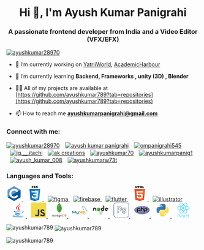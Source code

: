 <h1 align="center">Hi 👋, I'm Ayush Kumar Panigrahi</h1>
<h3 align="center">A passionate frontend developer from India and a Video Editor (VFX/EFX)</h3>

<p align="left"> <a href="https://twitter.com/ayushkumar28970" target="blank"><img src="https://img.shields.io/twitter/follow/ayushkumar28970?logo=twitter&style=for-the-badge" alt="ayushkumar28970" /></a> </p>

- 🔭 I’m currently working on [YatriiWorld](https://github.com/ayushkumar789/YatriiWorld), [AcademicHarbour](https://github.com/ayushkumar789/AcademicHarbour)

- 🌱 I’m currently learning **Backend, Frameworks , unity (3D) , Blender**

- 👨‍💻 All of my projects are available at [https://github.com/ayushkumar789?tab=repositories](https://github.com/ayushkumar789?tab=repositories)

- 📫 How to reach me **ayushkumarpanigrahi@gmail.com**

<h3 align="left">Connect with me:</h3>
<p align="left">
<a href="https://twitter.com/ayushkumar28970" target="blank"><img align="center" src="https://raw.githubusercontent.com/rahuldkjain/github-profile-readme-generator/master/src/images/icons/Social/twitter.svg" alt="ayushkumar28970" height="30" width="40" /></a>
<a href="https://linkedin.com/in/ayush kumar panigrahi" target="blank"><img align="center" src="https://raw.githubusercontent.com/rahuldkjain/github-profile-readme-generator/master/src/images/icons/Social/linked-in-alt.svg" alt="ayush kumar panigrahi" height="30" width="40" style="margin-left: 10px;" /></a>
<a href="https://fb.com/ompanigrahi545" target="blank"><img align="center" src="https://raw.githubusercontent.com/rahuldkjain/github-profile-readme-generator/master/src/images/icons/Social/facebook.svg" alt="ompanigrahi545" height="30" width="40"style="margin-left: 10px;" /></a>
<a href="https://instagram.com/ig.__.itachi" target="blank"><img align="center" src="https://raw.githubusercontent.com/rahuldkjain/github-profile-readme-generator/master/src/images/icons/Social/instagram.svg" alt="ig.__.itachi" height="30" width="40" style="margin-left: 10px;"/></a>
<a href="https://www.youtube.com/c/ak creations" target="blank"><img align="center" src="https://raw.githubusercontent.com/rahuldkjain/github-profile-readme-generator/master/src/images/icons/Social/youtube.svg" alt="ak creations" height="30" width="40"style="margin-left: 10px;" /></a>
<a href="https://www.codechef.com/users/ayushkumar70" target="blank"><img align="center" src="https://cdn.jsdelivr.net/npm/simple-icons@3.1.0/icons/codechef.svg" alt="ayushkumar70" height="30" width="40"style="margin-left: 10px;" /></a>
<a href="https://www.hackerrank.com/ayushkumarpanig1" target="blank"><img align="center" src="https://raw.githubusercontent.com/rahuldkjain/github-profile-readme-generator/master/src/images/icons/Social/hackerrank.svg" alt="ayushkumarpanig1" height="30" width="40"style="margin-left: 10px;" /></a>
<a href="https://www.leetcode.com/ayush_kumar_008" target="blank"><img align="center" src="https://raw.githubusercontent.com/rahuldkjain/github-profile-readme-generator/master/src/images/icons/Social/leet-code.svg" alt="ayush_kumar_008" height="30" width="40"style="margin-left: 10px;" /></a>
<a href="https://auth.geeksforgeeks.org/user/ayushkumarw73t" target="blank"><img align="center" src="https://raw.githubusercontent.com/rahuldkjain/github-profile-readme-generator/master/src/images/icons/Social/geeks-for-geeks.svg" alt="ayushkumarw73t" height="30" width="40" style="margin-left: 10px;"/></a>
</p>

<h3 align="left">Languages and Tools:</h3>
<p align="left"> <a href="https://www.cprogramming.com/" target="_blank" rel="noreferrer"> <img src="https://raw.githubusercontent.com/devicons/devicon/master/icons/c/c-original.svg" alt="c" width="40" height="40"/> </a> <a href="https://www.w3schools.com/css/" target="_blank" rel="noreferrer"> <img src="https://raw.githubusercontent.com/devicons/devicon/master/icons/css3/css3-original-wordmark.svg" alt="css3" width="40" height="40" style="margin-left: 10px;" /> </a> <a href="https://www.figma.com/" target="_blank" rel="noreferrer"> <img src="https://www.vectorlogo.zone/logos/figma/figma-icon.svg" alt="figma" width="40" height="40"style="margin-left: 10px;"/> </a> <a href="https://firebase.google.com/" target="_blank" rel="noreferrer"> <img src="https://www.vectorlogo.zone/logos/firebase/firebase-icon.svg" alt="firebase" width="40" height="40"style="margin-left: 10px;"/> </a> <a href="https://flutter.dev" target="_blank" rel="noreferrer"> <img src="https://www.vectorlogo.zone/logos/flutterio/flutterio-icon.svg" alt="flutter" width="40" height="40"style="margin-left: 10px;"/> </a> <a href="https://www.w3.org/html/" target="_blank" rel="noreferrer"> <img src="https://raw.githubusercontent.com/devicons/devicon/master/icons/html5/html5-original-wordmark.svg" alt="html5" width="40" height="40"style="margin-left: 10px;"/> </a> <a href="https://www.adobe.com/in/products/illustrator.html" target="_blank" rel="noreferrer"> <img src="https://www.vectorlogo.zone/logos/adobe_illustrator/adobe_illustrator-icon.svg" alt="illustrator" width="40" height="40"style="margin-left: 10px;"/> </a> <a href="https://www.java.com" target="_blank" rel="noreferrer"> <img src="https://raw.githubusercontent.com/devicons/devicon/master/icons/java/java-original.svg" alt="java" width="40" height="40"style="margin-left: 10px;"/> </a> <a href="https://developer.mozilla.org/en-US/docs/Web/JavaScript" target="_blank" rel="noreferrer"> <img src="https://raw.githubusercontent.com/devicons/devicon/master/icons/javascript/javascript-original.svg" alt="javascript" width="40" height="40"style="margin-left: 10px;"/> </a> <a href="https://www.mongodb.com/" target="_blank" rel="noreferrer"> <img src="https://raw.githubusercontent.com/devicons/devicon/master/icons/mongodb/mongodb-original-wordmark.svg" alt="mongodb" width="40" height="40"style="margin-left: 10px;"/> </a> <a href="https://www.mysql.com/" target="_blank" rel="noreferrer"> <img src="https://raw.githubusercontent.com/devicons/devicon/master/icons/mysql/mysql-original-wordmark.svg" alt="mysql" width="40" height="40"style="margin-left: 10px;"/> </a> <a href="https://nodejs.org" target="_blank" rel="noreferrer"> <img src="https://raw.githubusercontent.com/devicons/devicon/master/icons/nodejs/nodejs-original-wordmark.svg" alt="nodejs" width="40" height="40"style="margin-left: 10px;"/> </a> <a href="https://www.photoshop.com/en" target="_blank" rel="noreferrer"> <img src="https://raw.githubusercontent.com/devicons/devicon/master/icons/photoshop/photoshop-line.svg" alt="photoshop" width="40" height="40"style="margin-left: 10px;"/> </a> <a href="https://www.php.net" target="_blank" rel="noreferrer"> <img src="https://raw.githubusercontent.com/devicons/devicon/master/icons/php/php-original.svg" alt="php" width="40" height="40"style="margin-left: 10px;"/> </a> <a href="https://www.python.org" target="_blank" rel="noreferrer"> <img src="https://raw.githubusercontent.com/devicons/devicon/master/icons/python/python-original.svg" alt="python" width="40" height="40"style="margin-left: 10px;"/> </a> <a href="https://reactjs.org/" target="_blank" rel="noreferrer"> <img src="https://raw.githubusercontent.com/devicons/devicon/master/icons/react/react-original-wordmark.svg" alt="react" width="40" height="40"style="margin-left: 10px;"/> </a> </p>

<p><img align="left" src="https://github-readme-stats.vercel.app/api/top-langs?username=ayushkumar789&show_icons=true&locale=en&layout=compact" alt="ayushkumar789" /></p>

<p>&nbsp;<img align="center" src="https://github-readme-stats.vercel.app/api?username=ayushkumar789&show_icons=true&locale=en" alt="ayushkumar789" /></p>

<p><img align="center" src="https://github-readme-streak-stats.herokuapp.com/?user=ayushkumar789&" alt="ayushkumar789" /></p>
